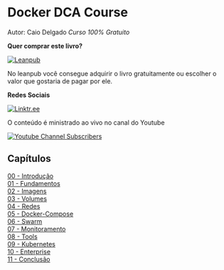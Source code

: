# Docker DCA Course 
Autor: Caio Delgado
_Curso 100% Gratuito_ 

**Quer comprar este livro?**  

[![Leanpub](https://img.shields.io/website?down_color=blue&down_message=dockerdca&label=leanpub&logo=leanpub&style=for-the-badge&up_color=blue&up_message=dockerdca&url=https%3A%2F%2Fleanpub.com%2Fdockerdca%2F)](https://leanpub.com/dockerdca/)


No leanpub você consegue adquirir o livro gratuitamente ou escolher o valor que gostaria de pagar por ele. 


**Redes Sociais**  

[![Linktr.ee](https://img.shields.io/website?down_message=caiodelgadonew&label=LINKTR.EE&logo=linktree&style=for-the-badge&up_message=caiodelgadonew&url=https%3A%2F%2Flinktr.ee%2Fcaiodelgadonew)](https://linktr.ee/caiodelgadonew)


O conteúdo é ministrado ao vivo no canal do Youtube  

[![Youtube Channel Subscribers](https://img.shields.io/youtube/channel/subscribers/UCQnpN5AUd36lnMHuIl_rihA?label=YOUTUBE&logo=youtube&style=for-the-badge&logoColor=red)](https://www.youtube.com/caiodelgadonew) 


## Capítulos
[00 - Introdução](manuscript/00-intro.md)  
[01 - Fundamentos](manuscript/01-fundamentos.md)  
[02 - Imagens](manuscript/02-imagens.md)  
[03 - Volumes](manuscript/03-volumes.md)  
[04 - Redes](manuscript/04-redes.md)  
[05 - Docker-Compose](manuscript/05-docker-compose.md)  
[06 - Swarm](manuscript/06-swarm.md)  
[07 - Monitoramento](manuscript/07-monitoring.md)  
[08 - Tools](manuscript/08-tools.md)  
[09 - Kubernetes](manuscript/09-kubernetes.md)  
[10 - Enterprise](manuscript/10-enterprise.md)  
[11 - Conclusão](manuscript/11-conclusao.md)  
